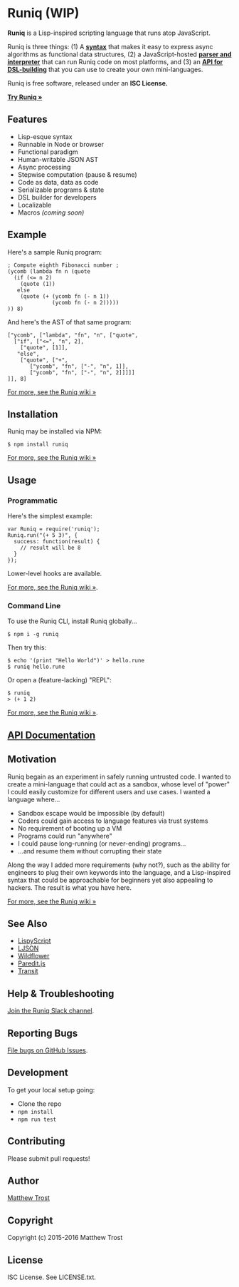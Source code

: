 # Runiq (WIP)

**Runiq** is a Lisp-inspired scripting language that runs atop JavaScript.

Runiq is three things: (1) A [**syntax**][syntax] that makes it easy to express async algorithms as functional data structures, (2) a JavaScript-hosted [**parser and interpreter**][tool] that can run Runiq code on most platforms, and (3) an [**API for DSL-building**][dsl] that you can use to create your own mini-languages.

Runiq is free software, released under an **ISC License.**

**[Try Runiq &raquo;][try]**

## Features

* Lisp-esque syntax
* Runnable in Node or browser
* Functional paradigm
* Human-writable JSON AST
* Async processing
* Stepwise computation (pause &amp; resume)
* Code as data, data as code
* Serializable programs &amp; state
* DSL builder for developers
* Localizable
* Macros _(coming soon)_

## Example

Here's a sample Runiq program:

    ; Compute eighth Fibonacci number ;
    (ycomb (lambda fn n (quote
      (if (<= n 2)
        (quote (1))
       else
        (quote (+ (ycomb fn (- n 1))
                  (ycomb fn (- n 2)))))
    )) 8)

And here's the AST of that same program:

    ["ycomb", ["lambda", "fn", "n", ["quote",
      ["if", ["<=", "n", 2],
        ["quote", [1]],
       "else",
        ["quote", ["+",
           ["ycomb", "fn", ["-", "n", 1]],
           ["ycomb", "fn", ["-", "n", 2]]]]]
    ]], 8]

[For more, see the Runiq wiki &raquo;][wiki]

## Installation

Runiq may be installed via NPM:

    $ npm install runiq

[For more, see the Runiq wiki &raquo;][wiki]

## Usage

### Programmatic

Here's the simplest example:

    var Runiq = require('runiq');
    Runiq.run("(+ 5 3)", {
      success: function(result) {
        // result will be 8
      }
    });

Lower-level hooks are available.

[For more, see the Runiq wiki &raquo;][wiki].

### Command Line

To use the Runiq CLI, install Runiq globally...

    $ npm i -g runiq

Then try this:

    $ echo '(print "Hello World")' > hello.rune
    $ runiq hello.rune

Or open a (feature-lacking) "REPL":

    $ runiq
    > (+ 1 2)

[For more, see the Runiq wiki &raquo;][wiki].

## [API Documentation][docs]

## Motivation

Runiq begain as an experiment in safely running untrusted code. I wanted to create a mini-language that could act as a sandbox, whose level of "power" I could easily customize for different users and use cases. I wanted a language where...

* Sandbox escape would be impossible (by default)
* Coders could gain access to language features via trust systems
* No requirement of booting up a VM
* Programs could run "anywhere"
* I could pause long-running (or never-ending) programs...
* ...and resume them without corrupting their state

Along the way I added more requirements (why not?), such as the ability for engineers to plug their own keywords into the language, and a Lisp-inspired syntax that could be approachable for beginners yet also appealing to hackers. The result is what you have here.

[For more, see the Runiq wiki &raquo;][wiki]

## See Also

* [LispyScript](http://lispyscript.com/)
* [LJSON](https://github.com/MaiaVictor/LJSON)
* [Wildflower](https://github.com/pschanely/wildflower)
* [Paredit.js](http://robert.kra.hn/projects/paredit-js)
* [Transit](https://github.com/cognitect/transit-format)

## Help & Troubleshooting

[Join the Runiq Slack channel][help].

## Reporting Bugs

[File bugs on GitHub Issues][issues].

## Development

To get your local setup going:

* Clone the repo
* `npm install`
* `npm run test`

## Contributing

Please submit pull requests!

## Author

[Matthew Trost][me]

## Copyright

Copyright (c) 2015-2016 Matthew Trost

## License

ISC License. See LICENSE.txt.

[me]: http://trost.co
[docs]: https://github.com/matthewtoast/runiq/wiki/API-Documentation
[help]: https://runiq.slack.com/messages/general/
[issues]: https://github.com/matthewtoast/runiq/issues
[wiki]: https://github.com/matthewtoast/runiq/wiki
[syntax]: https://github.com/matthewtoast/runiq/wiki/Syntax
[tool]: https://github.com/matthewtoast/runiq/wiki/Usage
[dsl]: https://github.com/matthewtoast/runiq/wiki/DSL-Builder
[try]: http://matthewtoast.github.io/runiq/
